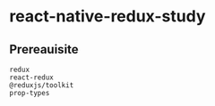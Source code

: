 # react-native-redux-study
## Prereauisite
`redux`<br/>
`react-redux`<br/>
`@reduxjs/toolkit`<br/>
`prop-types`<br/>
